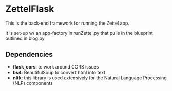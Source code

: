 # ZettelFlask

This is the back-end framework for running the Zettel app. 

It is set-up w/ an app-factory in runZettel.py that pulls in the blueprint outlined in blog.py.

## Dependencies

- **flask_cors**: to work around CORS issues
- **bs4**: BeautifulSoup to convert html into text
- **nltk**: this library is used extensively for the Natural Language Processing (NLP) components
